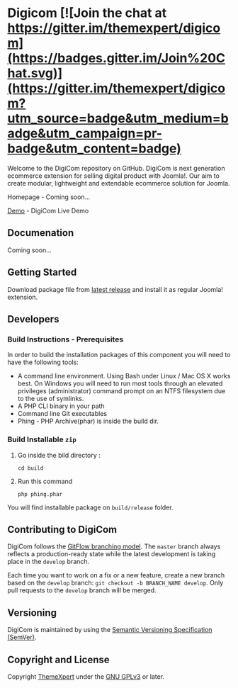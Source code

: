 # Digicom [![Join the chat at https://gitter.im/themexpert/digicom](https://badges.gitter.im/Join%20Chat.svg)](https://gitter.im/themexpert/digicom?utm_source=badge&utm_medium=badge&utm_campaign=pr-badge&utm_content=badge)

Welcome to the DigiCom repository on GitHub. DigiCom is next generation ecommerce extension for selling digital product with Joomla!. Our aim to create modular, lightweight and extendable ecommerce solution for Joomla.

Homepage - Coming soon...

[Demo](http://digicom.themexpert.com) - DigiCom Live Demo

## Documenation
Coming soon...

## Getting Started
Download package file from [latest release](https://github.com/themexpert/digicom/releases) and install it as regular Joomla! extension.

## Developers

### Build Instructions - Prerequisites

In order to build the installation packages of this component you will need to have the following tools:

* A command line environment. Using Bash under Linux / Mac OS X works best. On Windows you will need to run most tools through an elevated privileges (administrator) command prompt on an NTFS filesystem due to the use of symlinks.
* A PHP CLI binary in your path
* Command line Git executables
* Phing - PHP Archive(phar) is inside the build dir.

### Build Installable `zip` 

1. Go inside the bild directory :

	```
	cd build
	```
2. Run this command

	```
	php phing.phar
	```
You will find installable package on `build/release` folder.

## Contributing to DigiCom

DigiCom follows the [GitFlow branching model](http://nvie.com/posts/a-successful-git-branching-model). The ```master``` branch always reflects a production-ready state while the latest development is taking place in the ```develop``` branch.

Each time you want to work on a fix or a new feature, create a new branch based on the ```develop``` branch: ```git checkout -b BRANCH_NAME develop```. Only pull requests to the ```develop``` branch will be merged.

## Versioning

DigiCom is maintained by using the [Semantic Versioning Specification (SemVer)](http://semver.org).

## Copyright and License

Copyright [ThemeXpert](http://www.themexpert.com) under the [GNU GPLv3](http://www.gnu.org/licenses/gpl.html) or later.
